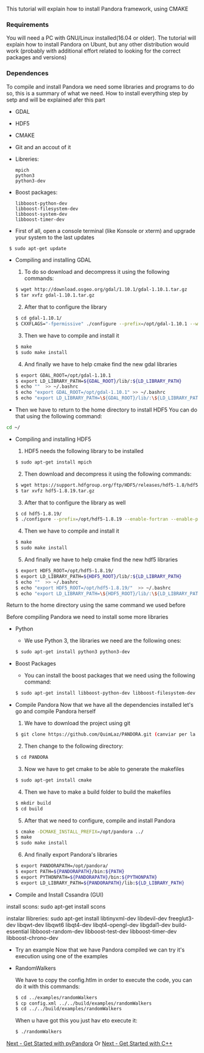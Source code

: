 
This tutorial will explain how to install Pandora framework, using CMAKE

### Requirements
You will need a PC with GNU/Linux installed(16.04 or older). The tutorial will explain how to install Pandora on Ubunt, but any other distribution would work (probably with additional effort related to looking for the correct packages and versions)

### Dependences

To compile and install Pandora we need some libraries and programs to do so, this is a summary of what we need. How to install everything step by setp and will be explained afer this part

* GDAL
* HDF5
* CMAKE
* Git and an accout of it
* Libreries:
	
	```
	mpich
	python3 
	python3-dev
	```
	
* Boost packages:
	
	```
	libboost-python-dev 
	libboost-filesystem-dev 
	libboost-system-dev 
	libboost-timer-dev
	```


- First of all, open a console terminal (like Konsole or xterm) and upgrade your system to the last updates

```bash
 $ sudo apt-get update
```

- Compiling and installing GDAL
	1. To do so download and decompress it using the following commands:

	```bash
	$ wget http://download.osgeo.org/gdal/1.10.1/gdal-1.10.1.tar.gz
	$ tar xvfz gdal-1.10.1.tar.gz
	```

	2. After that to configure the library

	```bash
	$ cd gdal-1.10.1/
	$ CXXFLAGS="-fpermissive" ./configure --prefix=/opt/gdal-1.10.1 --with-pcraster=internal --with-png=internal --with-libtiff=internal --with-geotiff=internal --with-jpeg=internal --with-gif=internal --with-netcdf=no --enable-debug
	```

	3. Then we have to compile and install it

	```bash
	$ make
	$ sudo make install
	```

	4. And finally we have to help cmake find the new gdal libraries

	```bash
	$ export GDAL_ROOT=/opt/gdal-1.10.1
	$ export LD_LIBRARY_PATH=${GDAL_ROOT}/lib/:${LD_LIBRARY_PATH}
	$ echo ""  >> ~/.bashrc
	$ echo "export GDAL_ROOT=/opt/gdal-1.10.1" >> ~/.bashrc	
	$ echo "export LD_LIBRARY_PATH=\${GDAL_ROOT}/lib/:\${LD_LIBRARY_PATH}" >> ~/.bashrc
	```
	
- Then we have to return to the home directory to install HDF5
You can do that using the following command:

```bash
cd ~/
```

- Compiling and installing HDF5
	1. HDF5 needs the following library to be installed

	```bash
	$ sudo apt-get install mpich
	```
	2. Then download and decompress it using the following commands:

	```bash
	$ wget https://support.hdfgroup.org/ftp/HDF5/releases/hdf5-1.8/hdf5-1.8.19/src/hdf5-1.8.19.tar.gz	
	$ tar xvfz hdf5-1.8.19.tar.gz
	```

	3. After that to configure the library as well

	```bash
	$ cd hdf5-1.8.19/
	$ ./configure --prefix=/opt/hdf5-1.8.19 --enable-fortran --enable-parallel --enable-debug=all	
	```

	4. Then we have to compile and install it

	```bash
	$ make
	$ sudo make install
	```

	5. And finally we have to help cmake find the new hdf5 libraries

	```bash
	$ export HDF5_ROOT=/opt/hdf5-1.8.19/
	$ export LD_LIBRARY_PATH=${HDF5_ROOT}/lib/:${LD_LIBRARY_PATH}
	$ echo ""  >> ~/.bashrc
	$ echo "export HDF5_ROOT=/opt/hdf5-1.8.19/"  >> ~/.bashrc
	$ echo "export LD_LIBRARY_PATH=\${HDF5_ROOT}/lib/:\${LD_LIBRARY_PATH}" >> ~/.bashrc
	```

Return to the home directory using the same command we used before

Before compiling Pandora we need to install some more libraries

- Python
	* We use Python 3, the libraries we need are the following ones:

	```bash
	$ sudo apt-get install python3 python3-dev
	```

- Boost Packages
	* You can install the boost packages that we need using the following command:

	```bash
	$ sudo apt-get install libboost-python-dev libboost-filesystem-dev libboost-system-dev libboost-timer-dev
	```

- Compile Pandora
Now that we have all the dependencies installed let's go and compile Pandora herself
	
	1. We have to download the project using git

	```bash
	$ git clone https://github.com/QuimLaz/PANDORA.git (canviar per la master quan fem el merge)
	```
	
	2. Then change to the following directory:
	
	```bash
	$ cd PANDORA
	```

	3. Now we have to get cmake to be able to generate the makefiles

	```bash
	$ sudo apt-get install cmake
	```
	
	4. Then we have to make a build folder to build the makefiles

	```bash
	$ mkdir build
	$ cd build
	```
	
	5. After that we need to configure, compile and install Pandora

	```bash
	$ cmake -DCMAKE_INSTALL_PREFIX=/opt/pandora ../
	$ make
	$ sudo make install
	```
	
	6. And finally export Pandora's libraries

	```bash
	$ export PANDORAPATH=/opt/pandora/
	$ export PATH=${PANDORAPATH}/bin:${PATH}
	$ export PYTHONPATH=${PANDORAPATH}/bin:${PYTHONPATH}
	$ export LD_LIBRARY_PATH=${PANDORAPATH}/lib:${LD_LIBRARY_PATH}
	```

- Compile and Install Cssandra (GUI)

install scons: sudo apt-get install scons

instalar llibreries: 
sudo apt-get install libtinyxml-dev libdevil-dev freeglut3-dev libqwt-dev libqwt6 libqt4-dev libqt4-opengl-dev libgdal1-dev build-essential libboost-random-dev libboost-test-dev libboost-timer-dev libboost-chrono-dev

- Try an example
Now that we have Pandora compiled we can try it's execution using one of the examples

* RandomWalkers

	We have to copy the config.htlm in order to  execute the code, you can do it with this commands:
	
	```bash
	$ cd ../examples/randomWalkers
	$ cp config.xml ../../build/examples/randomWalkers
	$ cd ../../build/examples/randomWalkers
	```
	
	When u have got this you just hav eto execute it:
	
	```bash
	$ ./randomWalkers
	```
	


        
[Next - Get Started with pyPandora](01_getting_started_pyPandora.md)
Or [Next - Get Started with C++](02_getting_started_pandora.md)
